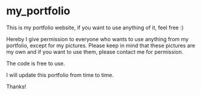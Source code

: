 # my_portfolio
This is my portfolio website, if you want to use anything of it, feel free :)

Hereby I give permission to everyone who wants to use anything from my portfolio, except for my pictures.
Please keep in mind that these pictures are my own and if you want to use them, please contact me for permission.

The code is free to use.

I will update this portfolio from time to time.

Thanks!

